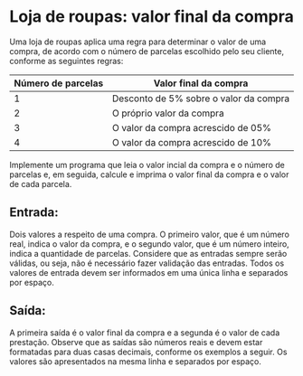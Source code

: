 # Loja de roupas: valor final da compra

Uma loja de roupas aplica uma regra para determinar o valor de uma compra, de acordo com o número de parcelas escolhido pelo seu cliente, conforme as seguintes regras:

| Número de parcelas | Valor final da compra                  |
| ------------------ | -------------------------------------- |
| 1                  | Desconto de 5% sobre o valor da compra |
| 2                  | O próprio valor da compra              |
| 3                  | O valor da compra acrescido de 05%     |
| 4                  | O valor da compra acrescido de 10%     |

Implemente um programa que leia o valor incial da compra e o número de parcelas e, em seguida, calcule e imprima o valor final da compra e o valor de cada parcela.

## Entrada:

Dois valores a respeito de uma compra. O primeiro valor, que é um número real, indica o valor da compra, e o segundo valor, que é um número inteiro, indica a quantidade de parcelas. Considere que as entradas sempre serão válidas, ou seja, não é necessário fazer validação das entradas. Todos os valores de entrada devem ser informados em uma única linha e separados por espaço.

## Saída:

A primeira saída é o valor final da compra e a segunda é o valor de cada prestação. Observe que as saídas são números reais e devem estar formatadas para duas casas decimais, conforme os exemplos a seguir. Os valores são apresentados na mesma linha e separados por espaço.
